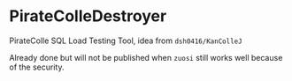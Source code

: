 # PirateColleDestroyer
PirateColle SQL Load Testing Tool, idea from `dsh0416/KanColleJ`

Already done but will not be published when `zuosi` still works well because of the security.
